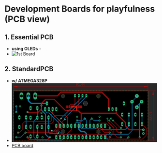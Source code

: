 # Development Boards for playfulness (PCB view)
## 1.  Essential PCB
  - **using OLEDs** -
  - ![1st Board](./firstBoard.png)
## 2.  StandardPCB
  - **w/ ATMEGA328P**
  - ![2nd Board](./wATMEGA328P.png)
  - [PCB board]({{wATMEGA328P.zip)
